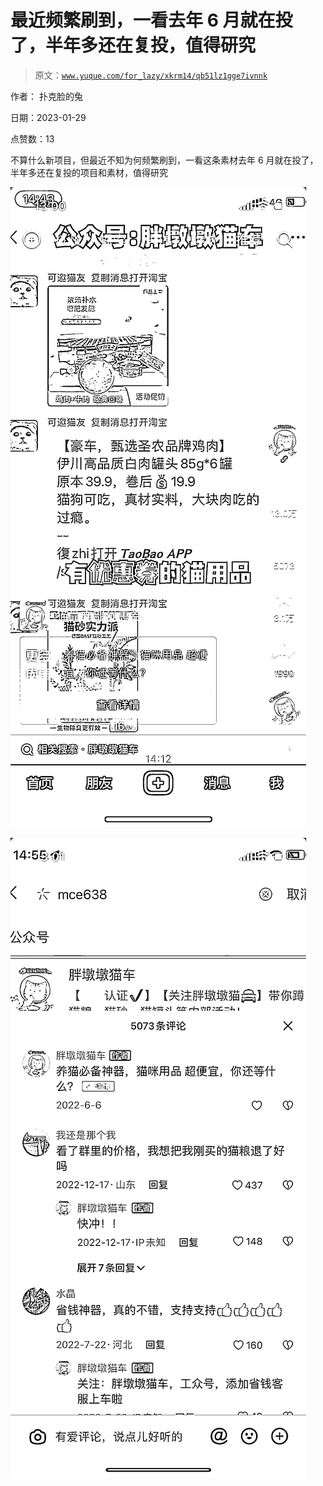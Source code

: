 # 最近频繁刷到，一看去年 6 月就在投了，半年多还在复投，值得研究

> 原文：[`www.yuque.com/for_lazy/xkrm14/qb51lz1gge7ivnnk`](https://www.yuque.com/for_lazy/xkrm14/qb51lz1gge7ivnnk)



作者： 扑克脸的兔 

日期：2023-01-29 

点赞数：13 

不算什么新项目，但最近不知为何频繁刷到，一看这条素材去年 6 月就在投了，半年多还在复投的项目和素材，值得研究 

![](img/2aba8c0b7dd9cb73a76d174e1c460081.png) 

![](img/6b60c6a524fe970bc47c4e132c78b90c.png) 

